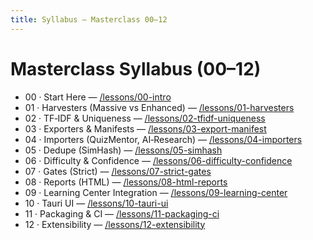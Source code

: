 ```yaml
---
title: Syllabus – Masterclass 00–12
---
```


# Masterclass Syllabus (00–12)

<ContinueButton />

- 00 · Start Here — [/lessons/00-intro](/lessons/00-intro) <ProgressPill id="lessons/00-intro" />
- 01 · Harvesters (Massive vs Enhanced) — [/lessons/01-harvesters](/lessons/01-harvesters) <ProgressPill id="lessons/01" />
- 02 · TF‑IDF & Uniqueness — [/lessons/02-tfidf-uniqueness](/lessons/02-tfidf-uniqueness) <ProgressPill id="lessons/02" />
- 03 · Exporters & Manifests — [/lessons/03-export-manifest](/lessons/03-export-manifest) <ProgressPill id="lessons/03" />
- 04 · Importers (QuizMentor, AI‑Research) — [/lessons/04-importers](/lessons/04-importers) <ProgressPill id="lessons/04" />
- 05 · Dedupe (SimHash) — [/lessons/05-simhash](/lessons/05-simhash) <ProgressPill id="lessons/05" />
- 06 · Difficulty & Confidence — [/lessons/06-difficulty-confidence](/lessons/06-difficulty-confidence) <ProgressPill id="lessons/06" />
- 07 · Gates (Strict) — [/lessons/07-strict-gates](/lessons/07-strict-gates) <ProgressPill id="lessons/07" />
- 08 · Reports (HTML) — [/lessons/08-html-reports](/lessons/08-html-reports) <ProgressPill id="lessons/08" />
- 09 · Learning Center Integration — [/lessons/09-learning-center](/lessons/09-learning-center) <ProgressPill id="lessons/09" />
- 10 · Tauri UI — [/lessons/10-tauri-ui](/lessons/10-tauri-ui) <ProgressPill id="lessons/10" />
- 11 · Packaging & CI — [/lessons/11-packaging-ci](/lessons/11-packaging-ci) <ProgressPill id="lessons/11" />
- 12 · Extensibility — [/lessons/12-extensibility](/lessons/12-extensibility) <ProgressPill id="lessons/12" />

